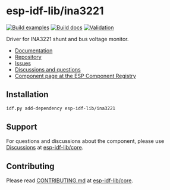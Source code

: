 # esp-idf-lib/ina3221

[![Build examples](https://github.com/esp-idf-lib/ina3221/actions/workflows//build.yml/badge.svg)](https://github.com/esp-idf-lib/ina3221/actions/workflows//build.yml)
[![Build docs](https://github.com/esp-idf-lib/ina3221/actions/workflows//build-docs.yml/badge.svg)](https://github.com/esp-idf-lib/ina3221/actions/workflows//build-docs.yml)
[![Validation](https://github.com/esp-idf-lib/ina3221/actions/workflows//validate-component.yml/badge.svg)](https://github.com/esp-idf-lib/ina3221/actions/workflows//validate-component.yml)

Driver for INA3221 shunt and bus voltage monitor.

* [Documentation](https://esp-idf-lib.github.io/ina3221/)
* [Repository](https://github.com/esp-idf-lib/ina3221)
* [Issues](https://github.com/esp-idf-lib/ina3221/issues)
* [Discussions and questions](https://github.com/esp-idf-lib/core/discussions)
* [Component page at the ESP Component Registry](https://components.espressif.com/components/esp-idf-lib/ina3221)

## Installation

```sh
idf.py add-dependency esp-idf-lib/ina3221
```

## Support

For questions and discussions about the component, please use
[Discussions](https://github.com/esp-idf-lib/core/discussions)
at [esp-idf-lib/core](https://github.com/esp-idf-lib/core).

## Contributing

Please read [CONTRIBUTING.md](https://github.com/esp-idf-lib/core/blob/main/CONTRIBUTING.md)
at [esp-idf-lib/core](https://github.com/esp-idf-lib/core).
